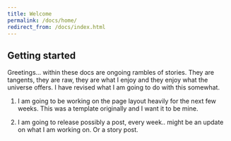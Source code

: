 ```yaml
---
title: Welcome
permalink: /docs/home/
redirect_from: /docs/index.html
---
```


## Getting started

Greetings... within these docs are ongoing rambles of stories. 
They are tangents, they are raw, they are what I enjoy and they enjoy what the universe offers.
I have revised what I am going to do with this somewhat. 

1. I am going to be working on the page layout heavily for the next few weeks. This was a template originally and I want it to be mine.

1. I am going to release possibly a post, every week.. might be an update on what I am working on. Or a story post.


